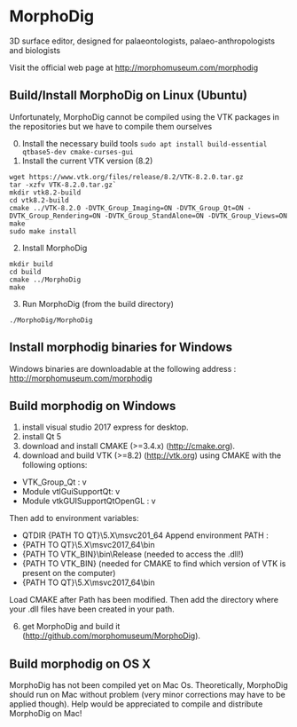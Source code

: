 # MorphoDig
3D surface editor, designed for palaeontologists, palaeo-anthropologists and biologists

Visit the official web page at http://morphomuseum.com/morphodig


## Build/Install MorphoDig on Linux (Ubuntu)

Unfortunately, MorphoDig cannot be compiled using the VTK packages in the repositories but we have to compile them ourselves

0. Install the necessary build tools
`sudo apt install build-essential qtbase5-dev cmake-curses-gui`
1. Install the current VTK version (8.2)
```
wget https://www.vtk.org/files/release/8.2/VTK-8.2.0.tar.gz
tar -xzfv VTK-8.2.0.tar.gz`
mkdir vtk8.2-build
cd vtk8.2-build
cmake ../VTK-8.2.0 -DVTK_Group_Imaging=ON -DVTK_Group_Qt=ON -DVTK_Group_Rendering=ON -DVTK_Group_StandAlone=ON -DVTK_Group_Views=ON
make 
sudo make install
```
2. Install MorphoDig
``` 
mkdir build
cd build
cmake ../MorphoDig
make
```
3. Run MorphoDig (from the build directory)
```
./MorphoDig/MorphoDig
```
    
   
## Install morphodig binaries for Windows 

Windows binaries are downloadable at the following address : http://morphomuseum.com/morphodig 
  
## Build morphodig on Windows
1.  install visual studio 2017 express for desktop.
2.  install Qt 5
4.  download and install CMAKE (>=3.4.x) (http://cmake.org).
5.  download and build VTK (>=8.2) (http://vtk.org) using CMAKE with the following options:
* VTK_Group_Qt : v
* Module vtlGuiSupportQt: v
* Module vtkGUISupportQtOpenGL : v



Then add to environment variables: 
* QTDIR {PATH TO QT}\5.X\msvc201_64
Append environment PATH : 
* {PATH TO QT}\5.X\msvc2017_64\bin
* {PATH TO VTK_BIN}\bin\Release (needed to access the .dll!)
* {PATH TO VTK_BIN} (needed for CMAKE to find which version of VTK is present on the computer)
* {PATH TO QT}\5.X\msvc2017_64\bin 

Load CMAKE after Path has been modified. Then add the directory where your .dll files have been created in your path.

6.  get MorphoDig and build it (http://github.com/morphomuseum/MorphoDig). 

## Build morphodig on OS X

MorphoDig has not been compiled yet on Mac Os. Theoretically, MorphoDig should run on Mac without problem (very minor corrections may have to be applied though). Help would be appreciated to compile and distribute MorphoDig on Mac!
    
    
